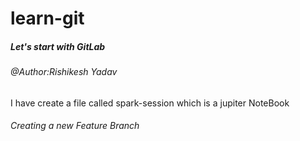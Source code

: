 # learn-git
<h5>Let's start with GitLab</h5>
<h6>@Author:Rishikesh Yadav</h6>
I have create a file called spark-session which is a jupiter NoteBook 


<h6>Creating a new Feature Branch </h6>